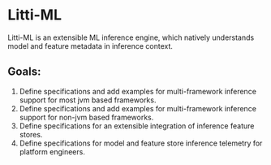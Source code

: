 # Litti-ML

Litti-ML is an extensible ML inference engine, which natively understands model and feature metadata in inference
context.

## Goals:

1. Define specifications and add examples for multi-framework inference support for most jvm based frameworks.
2. Define specifications and add examples for multi-framework inference support for non-jvm based frameworks.
3. Define specifications for an extensible integration of inference feature stores.
4. Define specifications for model and feature store inference telemetry for platform engineers.